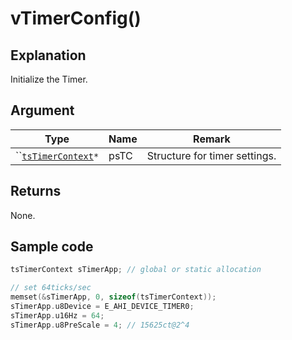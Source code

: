 # vTimerConfig()

## Explanation

Initialize the Timer.

## Argument

| Type                                       | Name | Remark                        |
| ------------------------------------------ | ---- | ----------------------------- |
| ``[`tsTimerContext`](tstimercontext.md)`*` | psTC | Structure for timer settings. |

## Returns

None.

## Sample code

```c
tsTimerContext sTimerApp; // global or static allocation

// set 64ticks/sec
memset(&sTimerApp, 0, sizeof(tsTimerContext));
sTimerApp.u8Device = E_AHI_DEVICE_TIMER0;
sTimerApp.u16Hz = 64;
sTimerApp.u8PreScale = 4; // 15625ct@2^4
```

